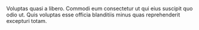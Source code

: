 Voluptas quasi a libero. Commodi eum consectetur ut qui eius suscipit quo odio ut. Quis voluptas esse officia blanditiis minus quas reprehenderit excepturi totam.